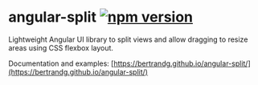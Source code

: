 # angular-split [![npm version](https://badge.fury.io/js/angular-split.svg)](https://badge.fury.io/js/angular-split)
Lightweight Angular UI library to split views and allow dragging to resize areas using CSS flexbox layout.

Documentation and examples:
[https://bertrandg.github.io/angular-split/](https://bertrandg.github.io/angular-split/)
